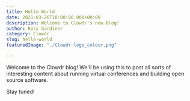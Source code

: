 ```yaml
---
title: Hello World
date: 2021-03-26T18:00:00.000+00:00
description: Welcome to Clowdr's new blog!
author: Ross Gardiner
category: Clowdr
slug: hello-world
featuredImage: "./Clowdr-logo_colour.png"

---
```

Welcome to the Clowdr blog! We'll be using this to post all sorts of interesting content about running virtual conferences and building open source software. 

Stay tuned!